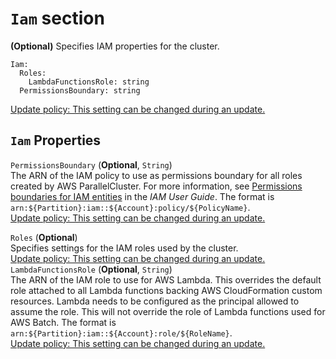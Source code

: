 # `Iam` section<a name="Iam-v3"></a>

**\(Optional\)** Specifies IAM properties for the cluster\.

```
Iam:
  Roles:
    LambdaFunctionsRole: string
  PermissionsBoundary: string
```

[Update policy: This setting can be changed during an update.](using-pcluster-update-cluster-v3.md#update-policy-setting-supported-v3)

## `Iam` Properties<a name="Iam-v3.properties"></a>

`PermissionsBoundary` \(**Optional**, `String`\)  
The ARN of the IAM policy to use as permissions boundary for all roles created by AWS ParallelCluster\. For more information, see [Permissions boundaries for IAM entities](https://docs.aws.amazon.com/IAM/latest/UserGuide/access_policies_boundaries.html) in the *IAM User Guide*\. The format is `arn:${Partition}:iam::${Account}:policy/${PolicyName}`\.  
[Update policy: This setting can be changed during an update.](using-pcluster-update-cluster-v3.md#update-policy-setting-supported-v3)

`Roles` \(**Optional**\)  
Specifies settings for the IAM roles used by the cluster\.  
[Update policy: This setting can be changed during an update.](using-pcluster-update-cluster-v3.md#update-policy-setting-supported-v3)    
`LambdaFunctionsRole` \(**Optional**, `String`\)  
The ARN of the IAM role to use for AWS Lambda\. This overrides the default role attached to all Lambda functions backing AWS CloudFormation custom resources\. Lambda needs to be configured as the principal allowed to assume the role\. This will not override the role of Lambda functions used for AWS Batch\. The format is `arn:${Partition}:iam::${Account}:role/${RoleName}`\.  
[Update policy: This setting can be changed during an update.](using-pcluster-update-cluster-v3.md#update-policy-setting-supported-v3)